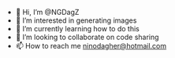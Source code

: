 - 👋 Hi, I’m @NGDagZ
- 👀 I’m interested in generating images
- 🌱 I’m currently learning how to do this
- 💞️ I’m looking to collaborate on code sharing
- 📫 How to reach me ninodagher@hotmail.com

<!---
NGDagZ/NGDagZ is a ✨ special ✨ repository because its `README.md` (this file) appears on your GitHub profile.
You can click the Preview link to take a look at your changes.
--->
